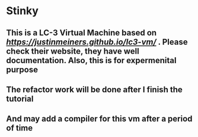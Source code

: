 # Stinky

## This is a LC-3 Virtual Machine based on *<https://justinmeiners.github.io/lc3-vm/>* . Please check their website, they have well documentation. Also, this is for expermenital purpose

## The refactor work will be done after I finish the tutorial
## And may add a compiler for this vm after a period of time

